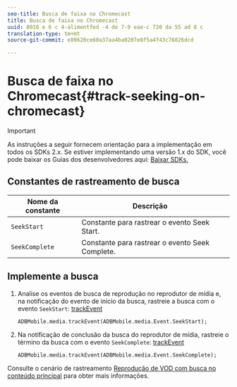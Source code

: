 ```yaml
---
seo-title: Busca de faixa no Chromecast
title: Busca de faixa no Chromecast
uuid: 8018 e 6 c 4-alimentfed -4 de 7-9 eae-c 720 da 55 ad 8 c
translation-type: tm+mt
source-git-commit: e89620ce60a37aa4ba0207e8f5a4f43c76026dcd

---
```



# Busca de faixa no Chromecast{#track-seeking-on-chromecast}

>[!IMPORTANT]
>
>As instruções a seguir fornecem orientação para a implementação em todos os SDKs 2.x. Se estiver implementando uma versão 1.x do SDK, você pode baixar os Guias dos desenvolvedores aqui: [Baixar SDKs.](/help/sdk-implement/download-sdks.md)

## Constantes de rastreamento de busca

| Nome da constante | Descrição     |
|---|---|
| `SeekStart` | Constante para rastrear o evento Seek Start. |
| `SeekComplete` | Constante para rastrear o evento Seek Complete. |

## Implemente a busca

1. Analise os eventos de busca de reprodução no reprodutor de mídia e, na notificação do evento de início da busca, rastreie a busca com o evento `SeekStart`: [trackEvent](https://adobe-marketing-cloud.github.io/media-sdks/reference/chromecast/ADBMobile.media.html#.trackEvent)

   ```
   ADBMobile.media.trackEvent(ADBMobile.media.Event.SeekStart); 
   ```

1. Na notificação de conclusão da busca do reprodutor de mídia, rastreie o término da busca com o evento `SeekComplete`: [trackEvent](https://adobe-marketing-cloud.github.io/media-sdks/reference/chromecast/ADBMobile.media.html#.trackEvent)

   ```
   ADBMobile.media.trackEvent(ADBMobile.media.Event.SeekComplete); 
   ```

Consulte o cenário de rastreamento [Reprodução de VOD com busca no conteúdo principal](/help/sdk-implement/tracking-scenarios/vod-seeking.md) para obter mais informações.
